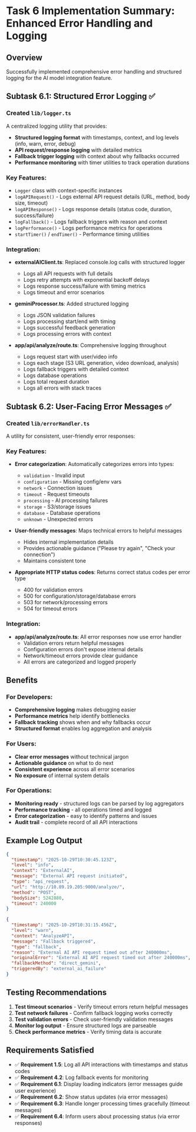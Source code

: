 # Task 6 Implementation Summary: Enhanced Error Handling and Logging

## Overview
Successfully implemented comprehensive error handling and structured logging for the AI model integration feature.

## Subtask 6.1: Structured Error Logging ✅

### Created `lib/logger.ts`
A centralized logging utility that provides:

- **Structured logging format** with timestamps, context, and log levels (info, warn, error, debug)
- **API request/response logging** with detailed metrics
- **Fallback trigger logging** with context about why fallbacks occurred
- **Performance monitoring** with timer utilities to track operation durations

### Key Features:
- `Logger` class with context-specific instances
- `logAPIRequest()` - Logs external API request details (URL, method, body size, timeout)
- `logAPIResponse()` - Logs response details (status code, duration, success/failure)
- `logFallback()` - Logs fallback triggers with reason and context
- `logPerformance()` - Logs performance metrics for operations
- `startTimer()` / `endTimer()` - Performance timing utilities

### Integration:
- **externalAIClient.ts**: Replaced console.log calls with structured logger
  - Logs all API requests with full details
  - Logs retry attempts with exponential backoff delays
  - Logs response success/failure with timing metrics
  - Logs timeout and error scenarios

- **geminiProcessor.ts**: Added structured logging
  - Logs JSON validation failures
  - Logs processing start/end with timing
  - Logs successful feedback generation
  - Logs processing errors with context

- **app/api/analyze/route.ts**: Comprehensive logging throughout
  - Logs request start with user/video info
  - Logs each stage (S3 URL generation, video download, analysis)
  - Logs fallback triggers with detailed context
  - Logs database operations
  - Logs total request duration
  - Logs all errors with stack traces

## Subtask 6.2: User-Facing Error Messages ✅

### Created `lib/errorHandler.ts`
A utility for consistent, user-friendly error responses:

### Key Features:
- **Error categorization**: Automatically categorizes errors into types:
  - `validation` - Invalid input
  - `configuration` - Missing config/env vars
  - `network` - Connection issues
  - `timeout` - Request timeouts
  - `processing` - AI processing failures
  - `storage` - S3/storage issues
  - `database` - Database operations
  - `unknown` - Unexpected errors

- **User-friendly messages**: Maps technical errors to helpful messages
  - Hides internal implementation details
  - Provides actionable guidance ("Please try again", "Check your connection")
  - Maintains consistent tone

- **Appropriate HTTP status codes**: Returns correct status codes per error type
  - 400 for validation errors
  - 500 for configuration/storage/database errors
  - 503 for network/processing errors
  - 504 for timeout errors

### Integration:
- **app/api/analyze/route.ts**: All error responses now use error handler
  - Validation errors return helpful messages
  - Configuration errors don't expose internal details
  - Network/timeout errors provide clear guidance
  - All errors are categorized and logged properly

## Benefits

### For Developers:
- **Comprehensive logging** makes debugging easier
- **Performance metrics** help identify bottlenecks
- **Fallback tracking** shows when and why fallbacks occur
- **Structured format** enables log aggregation and analysis

### For Users:
- **Clear error messages** without technical jargon
- **Actionable guidance** on what to do next
- **Consistent experience** across all error scenarios
- **No exposure** of internal system details

### For Operations:
- **Monitoring ready** - structured logs can be parsed by log aggregators
- **Performance tracking** - all operations timed and logged
- **Error categorization** - easy to identify patterns and issues
- **Audit trail** - complete record of all API interactions

## Example Log Output

```json
{
  "timestamp": "2025-10-29T10:30:45.123Z",
  "level": "info",
  "context": "ExternalAI",
  "message": "External API request initiated",
  "type": "api_request",
  "url": "http://10.89.19.205:9000/analyze/",
  "method": "POST",
  "bodySize": 5242880,
  "timeout": 240000
}
```

```json
{
  "timestamp": "2025-10-29T10:31:15.456Z",
  "level": "warn",
  "context": "AnalyzeAPI",
  "message": "Fallback triggered",
  "type": "fallback",
  "reason": "External AI API request timed out after 240000ms",
  "originalError": "External AI API request timed out after 240000ms",
  "fallbackMethod": "direct_gemini",
  "triggeredBy": "external_ai_failure"
}
```

## Testing Recommendations

1. **Test timeout scenarios** - Verify timeout errors return helpful messages
2. **Test network failures** - Confirm fallback logging works correctly
3. **Test validation errors** - Check user-friendly validation messages
4. **Monitor log output** - Ensure structured logs are parseable
5. **Check performance metrics** - Verify timing data is accurate

## Requirements Satisfied

- ✅ **Requirement 1.5**: Log all API interactions with timestamps and status codes
- ✅ **Requirement 4.2**: Log fallback events for monitoring
- ✅ **Requirement 6.1**: Display loading indicators (error messages guide user experience)
- ✅ **Requirement 6.2**: Show status updates (via error messages)
- ✅ **Requirement 6.3**: Handle longer processing times gracefully (timeout messages)
- ✅ **Requirement 6.4**: Inform users about processing status (via error responses)
